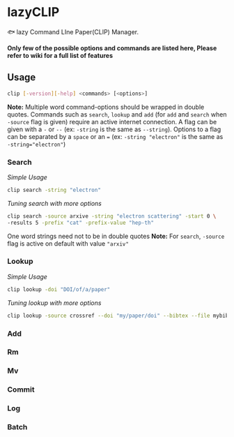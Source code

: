 # lazyCLIP

:fish: lazy Command LIne Paper(CLIP) Manager. 

**Only few of the possible options and commands are listed here, Please refer to wiki for a full list of features**

## Usage

```bash
clip [-version][-help] <commands> [<options>]
```
**Note:** Multiple word command-options should be wrapped in double quotes. Commands such as `search`, `lookup` and `add` (for `add` and `search` when `-source` flag is given) require an active internet connection. A flag can be given with a `-` or `--` (ex: `-string` is the same as `--string`). Options to a flag can be separated by a `space` or an `=` (ex: `-string "electron"` is the same as `-string="electron"`)

### Search

*Simple Usage*
```bash
clip search -string "electron"
```
*Tuning search with more options*
```bash
clip search -source arxive -string "electron scattering" -start 0 \
-results 5 -prefix "cat" -prefix-value "hep-th"
```
One word strings need not to be in double quotes
**Note:** For `search`, `-source` flag is active on default with value `"arxiv"`

### Lookup

*Simple Usage*
```bash
clip lookup -doi "DOI/of/a/paper"
```
*Tuning lookup with more options*
```bash
clip lookup -source crossref --doi "my/paper/doi" --bibtex --file mybib.bib
```
### Add

### Rm

### Mv

### Commit

### Log

### Batch
